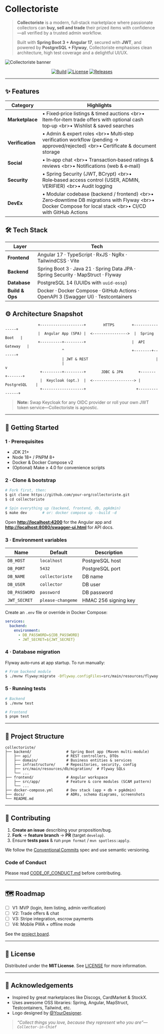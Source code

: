 # Collectoriste

> **Collectoriste** is a modern, full‑stack marketplace where passionate collectors can **buy, sell and trade** their prized items with confidence—all verified by a trusted admin workflow.
>
> Built with **Spring Boot 3 + Angular 17**, secured with **JWT**, and powered by **PostgreSQL + Flyway**, Collectoriste emphasises clean architecture, high test coverage and a delightful UI/UX.

![Collectoriste banner](docs/assets/collectoriste_banner.png)

<p align="center">
  <a href="https://github.com/your‑org/collectoriste/actions"><img alt="Build" src="https://img.shields.io/github/actions/workflow/status/your‑org/collectoriste/ci.yml?logo=github&style=for-the-badge"></a>
  <a href="LICENSE"><img alt="License" src="https://img.shields.io/github/license/your‑org/collectoriste?style=for-the-badge"></a>
  <a href="https://github.com/your‑org/collectoriste/releases"><img alt="Releases" src="https://img.shields.io/github/v/release/your‑org/collectoriste?include_prereleases&style=for-the-badge"></a>
</p>

---

## ✨ Features

| Category         | Highlights                                                                                                                                                       |
| ---------------- | ---------------------------------------------------------------------------------------------------------------------------------------------------------------- |
| **Marketplace**  | • Fixed‑price listings & timed auctions  \<br>• Item‑for‑item trade offers with optional cash top‑up  \<br>• Wishlist & saved searches                           |
| **Verification** | • Admin & expert roles  \<br>• Multi‑step verification workflow (pending → approved/rejected)  \<br>• Certificate & document storage                             |
| **Social**       | • In‑app chat  \<br>• Transaction‑based ratings & reviews  \<br>• Notifications (web & e‑mail)                                                                   |
| **Security**     | • Spring Security (JWT, BCrypt)  \<br>• Role‑based access control (USER, ADMIN, VERIFIER)  \<br>• Audit logging                                                  |
| **DevEx**        | • Modular codebase (backend / frontend)  \<br>• Zero‑downtime DB migrations with Flyway  \<br>• Docker Compose for local stack  \<br>• CI/CD with GitHub Actions |

## 🛠️ Tech Stack

| Layer           | Tech                                                                               |
| --------------- | ---------------------------------------------------------------------------------- |
| **Frontend**    | Angular 17 · TypeScript · RxJS · NgRx · TailwindCSS · Vite                         |
| **Backend**     | Spring Boot 3 · Java 21 · Spring Data JPA · Spring Security · MapStruct · Flyway   |
| **Database**    | PostgreSQL 14 (UUIDs with `uuid‑ossp`)                                             |
| **Build & Ops** | Docker · Docker Compose · GitHub Actions · OpenAPI 3 (Swagger UI) · Testcontainers |

## ⚙️ Architecture Snapshot

```text
               +--------------------+        HTTPS        +----------------+
               |  Angular App (SPA) |  <---------------->  |  Spring Boot   |
               +----------+---------+                     |  API Gateway   |
                          ^                               +--------+-------+
                          | JWT & REST                               |
                          |                                           v
                +---------+---------+       JDBC & JPA       +-------+-------+
                |  Keycloak (opt.)  |  <-------------------> | PostgreSQL    |
                +-------------------+                       +---------------+
```

> **Note:** Swap Keycloak for any OIDC provider or roll your own JWT token service—Collectoriste is agnostic.

---

## 🚀 Getting Started

### 1 · Prerequisites

* JDK 21+
* Node 18+ / PNPM 8+
* Docker & Docker Compose v2
* (Optional) Make ≥ 4.0 for convenience scripts

### 2 · Clone & bootstrap

```bash
# Fork first, then:
$ git clone https://github.com/your-org/collectoriste.git
$ cd collectoriste

# Spin everything up (backend, frontend, db, pgAdmin)
$ make dev       # or: docker compose up --build -d
```

Open **[http://localhost:4200](http://localhost:4200)** for the Angular app and **[http://localhost:8080/swagger-ui.html](http://localhost:8080/swagger-ui.html)** for API docs.

### 3 · Environment variables

| Name          | Default           | Description          |
| ------------- | ----------------- | -------------------- |
| `DB_HOST`     | `localhost`       | PostgreSQL host      |
| `DB_PORT`     | `5432`            | PostgreSQL port      |
| `DB_NAME`     | `collectoriste`   | DB name              |
| `DB_USER`     | `collector`       | DB user              |
| `DB_PASSWORD` | `password`        | DB password          |
| `JWT_SECRET`  | `please‑changeme` | HMAC 256 signing key |

Create an `.env` file or override in Docker Compose:

```yaml
services:
  backend:
    environment:
      - DB_PASSWORD=${DB_PASSWORD}
      - JWT_SECRET=${JWT_SECRET}
```

### 4 · Database migration

Flyway auto‑runs at app startup. To run manually:

```bash
# From backend module
$ ./mvnw flyway:migrate -Dflyway.configFiles=src/main/resources/flyway.conf
```

### 5 · Running tests

```bash
# Backend
$ ./mvnw test

# Frontend
$ pnpm test
```

---

## 📂 Project Structure

```
collectoriste/
├── backend/                # Spring Boot app (Maven multi‑module)
│   ├── api/                # REST controllers, DTOs
│   ├── domain/             # Business entities & services
│   ├── infrastructure/     # Repositories, security, config
│   ├── src/main/resources/db/migration/  # Flyway SQLs
│   └── ...
├── frontend/               # Angular workspace
│   ├── src/app/            # Feature & core modules (SCAM pattern)
│   └── ...
├── docker-compose.yml      # Dev stack (app + db + pgAdmin)
├── docs/                   # ADRs, schema diagrams, screenshots
└── README.md
```

---

## 🤝 Contributing

1. **Create an issue** describing your proposition/bug.
2. **Fork** → **feature branch** → **PR** (target `develop`).
3. Ensure **tests pass** & run `pnpm format` / `mvn spotless:apply`.

We follow the [Conventional Commits](https://www.conventionalcommits.org/) spec and use semantic versioning.

### Code of Conduct

Please read [CODE\_OF\_CONDUCT.md](CODE_OF_CONDUCT.md) before contributing.

---

## 🗺️ Roadmap

* [ ] V1: MVP (login, item listing, admin verification)
* [ ] V2: Trade offers & chat
* [ ] V3: Stripe integration, escrow payments
* [ ] V4: Mobile PWA + offline mode

See the [project board](https://github.com/your‑org/collectoriste/projects/1).

---

## 📜 License

Distributed under the **MIT License**. See [LICENSE](LICENSE) for more information.

---

## 🙏 Acknowledgements

* Inspired by great marketplaces like Discogs, CardMarket & StockX.
* Uses awesome OSS libraries: Spring, Angular, MapStruct, Testcontainers, Tailwind, etc.
* Logo designed by [@YourDesigner](https://github.com/YourDesigner).

> *“Collect things you love, because they represent who you are”—`Collector‑in‑Chief`*
